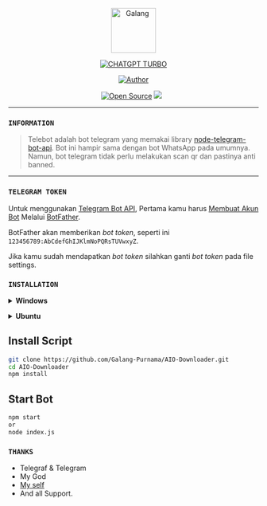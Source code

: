 <p align="center">
<img src="https://github.com/Galang-Purnama.png" alt="Galang" height="90"/>
</p>

<p align="center">
<a href="#"><img title="CHATGPT TURBO" src="https://img.shields.io/badge/TELEGRAM BOT-cyan?colorA=%5df9ff00&colorB=%23017e40&style=for-the-badge"></a>
</p>
<p align="center">
<a href="https://github.com/Galang-Purnama/AIO-Downloader"><img title="Author" src="https://img.shields.io/badge/Galang-Purnama-red.svg?style=for-the-badge&logo=github"></a>
</p>
<p align="center">
<a href="https://github.com/Galang-Purnama/AIO-Downloader"><img title="Open Source" src="https://badges.frapsoft.com/os/v2/open-source.svg?v=103"></a>
<a href="https://hits.seeyoufarm.com"><img src="https://hits.seeyoufarm.com/api/count/incr/badge.svg?url=https%3A%2F%2Fgithub.com%2FGalang-Purnama%2FTelebot&count_bg=%2379C83D&title_bg=%23555555&icon=probot.svg&icon_color=%2300FF6D&title=hits&edge_flat=false"/></a>&nbsp;&nbsp;
</p>
</div>

---

### `INFORMATION`
> Telebot adalah bot telegram yang memakai library [node-telegram-bot-api](https://github.com/yagop/node-telegram-bot-api). Bot ini hampir sama dengan bot WhatsApp pada umumnya. Namun, bot telegram tidak perlu melakukan scan qr dan pastinya anti banned.

--------

### `TELEGRAM TOKEN`

Untuk menggunakan [Telegram Bot API](https://core.telegram.org/bots/api),
Pertama kamu harus [Membuat Akun Bot](https://core.telegram.org/bots)
Melalui [BotFather](https://core.telegram.org/bots#6-botfather).

BotFather akan memberikan *bot token*, seperti ini `123456789:AbCdefGhIJKlmNoPQRsTUVwxyZ`.

Jika kamu sudah mendapatkan *bot token* silahkan ganti *bot token* pada file settings.

### `INSTALLATION`
<!-- Installation -->
<b><details><summary>Windows</summary></b>  
<b>Requirements:</b>
* Git [`Click here`](https://git-scm.com/downloads)
* NodeJS [`Click here`](https://nodejs.org/en/download)
* FFmpeg [`Click here`](https://ffmpeg.org/download.html)
* ZIP [`Click here`](https://infozip.sourceforge.net/Zip.html)
* Speedtest by Okla
 
```bash
Add to PATH environment variable
```
</details>

<b><details><summary>Ubuntu</summary></b>
```bash
1. apt update && apt upgrade
2. apt install nodejs -y
3. apt install git -y
4. apt install ffmpeg -y
5. apt install zip -y
6. apt install wget curl -y
7. apt install speedtest-cli -y
```

<b>Install Chrome:</b>
```bash
1. wget https://dl.google.com/linux/direct/google-chrome-stable_current_amd64.deb
2. sudo dpkg -i google-chrome-stable_current_amd64.deb
3. sudo apt --fix-broken install
```

<b>Install nvm for custom nodejs version:</b>
```bash
1. curl -o- https://raw.githubusercontent.com/nvm-sh/nvm/v0.39.3/install.sh | bash
2. source ~/.bashrc
3. nvm install node
```
</details>


## Install Script
```bash
git clone https://github.com/Galang-Purnama/AIO-Downloader.git
cd AIO-Downloader
npm install
```

## Start Bot
```bash
npm start
or
node index.js
```

### `THANKS`
- Telegraf & Telegram
- My God
- [My self](https://github.com/Galang-Purnama/AIO-Downloader)
- And all Support.
